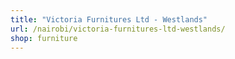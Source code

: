 ```yaml
---
title: "Victoria Furnitures Ltd - Westlands"
url: /nairobi/victoria-furnitures-ltd-westlands/
shop: furniture
---
```

